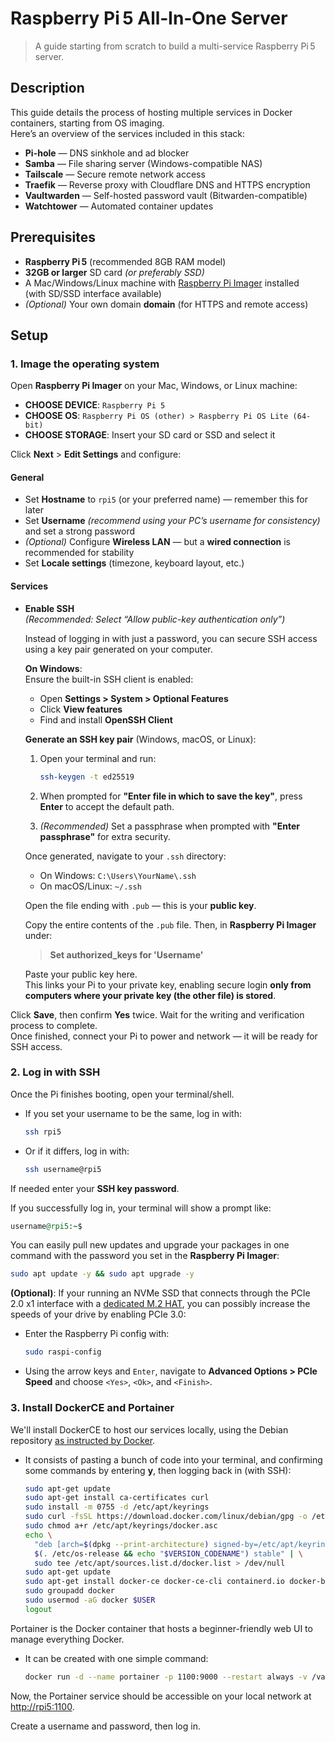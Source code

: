 # Raspberry Pi 5 All‑In‑One Server

> A guide starting from scratch to build a multi-service Raspberry Pi 5 server.

## Description

This guide details the process of hosting multiple services in Docker containers, starting from OS imaging.  
Here’s an overview of the services included in this stack:

- **Pi-hole** — DNS sinkhole and ad blocker  
- **Samba** — File sharing server (Windows-compatible NAS)  
- **Tailscale** — Secure remote network access  
- **Traefik** — Reverse proxy with Cloudflare DNS and HTTPS encryption  
- **Vaultwarden** — Self-hosted password vault (Bitwarden-compatible)  
- **Watchtower** — Automated container updates  

## Prerequisites

- **Raspberry Pi 5** (recommended 8GB RAM model)
- **32GB or larger** SD card *(or preferably SSD)*  
- A Mac/Windows/Linux machine with [Raspberry Pi Imager](https://www.raspberrypi.com/software/) installed  
  (with SD/SSD interface available)  
- *(Optional)* Your own domain **domain** (for HTTPS and remote access)

## Setup

### 1. Image the operating system

Open **Raspberry Pi Imager** on your Mac, Windows, or Linux machine:

- **CHOOSE DEVICE**: `Raspberry Pi 5`
- **CHOOSE OS**: `Raspberry Pi OS (other) > Raspberry Pi OS Lite (64-bit)`
- **CHOOSE STORAGE**: Insert your SD card or SSD and select it

Click **Next** > **Edit Settings** and configure:

#### General
- Set **Hostname** to `rpi5` (or your preferred name) — remember this for later
- Set **Username** *(recommend using your PC’s username for consistency)* and set a strong password
- *(Optional)* Configure **Wireless LAN** — but a **wired connection** is recommended for stability
- Set **Locale settings** (timezone, keyboard layout, etc.)

#### Services
- **Enable SSH**  
  *(Recommended: Select “Allow public-key authentication only”)*

  Instead of logging in with just a password, you can secure SSH access using a key pair generated on your computer.

  **On Windows**:  
  Ensure the built-in SSH client is enabled:  
  - Open **Settings > System > Optional Features**
  - Click **View features**
  - Find and install **OpenSSH Client**

  **Generate an SSH key pair** (Windows, macOS, or Linux):
  1. Open your terminal and run:
     
     ```bash
     ssh-keygen -t ed25519
     ```
  2. When prompted for **"Enter file in which to save the key"**, press **Enter** to accept the default path.
  3. *(Recommended)* Set a passphrase when prompted with **"Enter passphrase"** for extra security.

  Once generated, navigate to your `.ssh` directory:  
  - On Windows: `C:\Users\YourName\.ssh`  
  - On macOS/Linux: `~/.ssh`  

  Open the file ending with `.pub` — this is your **public key**.

  Copy the entire contents of the `.pub` file. Then, in **Raspberry Pi Imager** under:  
  > **Set authorized_keys for 'Username'**

  Paste your public key here.  
  This links your Pi to your private key, enabling secure login **only from computers where your private key (the other file) is stored**.

Click **Save**, then confirm **Yes** twice. Wait for the writing and verification process to complete.  
Once finished, connect your Pi to power and network — it will be ready for SSH access.

### 2. Log in with SSH

Once the Pi finishes booting, open your terminal/shell.

- If you set your username to be the same, log in with:
  
  ```bash
  ssh rpi5
  ```

- Or if it differs, log in with:

  ```bash
  ssh username@rpi5
  ```

If needed enter your **SSH key password**.

If you successfully log in, your terminal will show a prompt like:

  ```ruby
  username@rpi5:~$
  ```

You can easily pull new updates and upgrade your packages in one command with the password you set in the **Raspberry Pi Imager**:

  ```bash
  sudo apt update -y && sudo apt upgrade -y
  ```

**(Optional)**: If your running an NVMe SSD that connects through the PCIe 2.0 x1 interface with a [dedicated M.2 HAT](https://www.microcenter.com/product/671943/5), you can possibly increase the speeds of your drive by enabling PCIe 3.0:

  - Enter the Raspberry Pi config with:

      ```bash
      sudo raspi-config
      ```

  - Using the arrow keys and ```Enter```, navigate to **Advanced Options > PCIe Speed** and choose ```<Yes>```, ```<Ok>```, and ```<Finish>```.

### 3. Install DockerCE and Portainer

We'll install DockerCE to host our services locally, using the Debian repository [as instructed by Docker](https://docs.docker.com/engine/install/debian/).

- It consists of pasting a bunch of code into your terminal, and confirming some commands by entering **y**, then logging back in (with SSH):

  ```bash
  sudo apt-get update
  sudo apt-get install ca-certificates curl
  sudo install -m 0755 -d /etc/apt/keyrings
  sudo curl -fsSL https://download.docker.com/linux/debian/gpg -o /etc/apt/keyrings/docker.asc
  sudo chmod a+r /etc/apt/keyrings/docker.asc
  echo \
    "deb [arch=$(dpkg --print-architecture) signed-by=/etc/apt/keyrings/docker.asc] https://download.docker.com/linux/debian \
    $(. /etc/os-release && echo "$VERSION_CODENAME") stable" | \
    sudo tee /etc/apt/sources.list.d/docker.list > /dev/null
  sudo apt-get update
  sudo apt-get install docker-ce docker-ce-cli containerd.io docker-buildx-plugin docker-compose-plugin
  sudo groupadd docker
  sudo usermod -aG docker $USER
  logout
  ```
Portainer is the Docker container that hosts a beginner-friendly web UI to manage everything Docker.

- It can be created with one simple command:

  ```bash
  docker run -d --name portainer -p 1100:9000 --restart always -v /var/run/docker.sock:/var/run/docker.sock -v portainer:/data portainer/portainer-ce:lts
  ```

Now, the Portainer service should be accessible on your local network at [http://rpi5:1100](http://rpi5:1100).

Create a username and password, then log in. 

